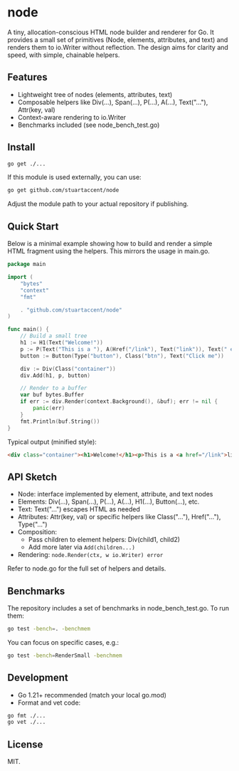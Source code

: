 # node

A tiny, allocation-conscious HTML node builder and renderer for Go. It provides a small set of primitives (Node, elements, attributes, and text) and renders them to io.Writer without reflection. The design aims for clarity and speed, with simple, chainable helpers.

## Features

- Lightweight tree of nodes (elements, attributes, text)
- Composable helpers like Div(...), Span(...), P(...), A(...), Text("..."), Attr(key, val)
- Context-aware rendering to io.Writer
- Benchmarks included (see node_bench_test.go)

## Install

```bash
go get ./...
```

If this module is used externally, you can use:

```bash
go get github.com/stuartaccent/node
```

Adjust the module path to your actual repository if publishing.

## Quick Start

Below is a minimal example showing how to build and render a simple HTML fragment using the helpers. This mirrors the usage in main.go.

```go
package main

import (
	"bytes"
	"context"
	"fmt"

	. "github.com/stuartaccent/node"
)

func main() {
	// Build a small tree
	h1 := H1(Text("Welcome!"))
	p := P(Text("This is a "), A(Href("/link"), Text("link")), Text(" example."))
	button := Button(Type("button"), Class("btn"), Text("Click me"))

	div := Div(Class("container"))
	div.Add(h1, p, button)

	// Render to a buffer
	var buf bytes.Buffer
	if err := div.Render(context.Background(), &buf); err != nil {
		panic(err)
	}
	fmt.Println(buf.String())
}
```

Typical output (minified style):

```html
<div class="container"><h1>Welcome!</h1><p>This is a <a href="/link">link</a> example.</p><button type="button" class="btn">Click me</button></div>
```

## API Sketch

- Node: interface implemented by element, attribute, and text nodes
- Elements: Div(...), Span(...), P(...), A(...), H1(...), Button(...), etc.
- Text: Text("...") escapes HTML as needed
- Attributes: Attr(key, val) or specific helpers like Class("..."), Href("..."), Type("...")
- Composition:
  - Pass children to element helpers: Div(child1, child2)
  - Add more later via `Add(children...)`
- Rendering: `node.Render(ctx, w io.Writer) error`

Refer to node.go for the full set of helpers and details.

## Benchmarks

The repository includes a set of benchmarks in node_bench_test.go. To run them:

```bash
go test -bench=. -benchmem
```

You can focus on specific cases, e.g.:

```bash
go test -bench=RenderSmall -benchmem
```

## Development

- Go 1.21+ recommended (match your local go.mod)
- Format and vet code:

```bash
go fmt ./...
go vet ./...
```

## License

MIT.
